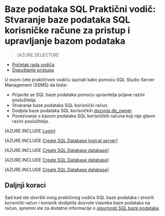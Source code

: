 <properties
    pageTitle="Praktični vodič SQL baze podataka: Uvod u sigurnost"
    description="Saznajte kako stvoriti korisničke račune za pristup i upravljanje bazom podataka."
    keywords=""
    services="sql-database"
    documentationCenter=""
    authors="CarlRabeler"
    manager="jhubbard"
    editor=""/>


<tags
    ms.service="sql-database"
    ms.workload="data-management"
    ms.tgt_pltfrm="na"
    ms.devlang="na"
    ms.topic="hero-article"
    ms.date="08/17/2016"
    ms.author="carlrab"/>

# <a name="sql-database-tutorial-create-sql-database-user-accounts-to-access-and-manage-a-database"></a>Baze podataka SQL Praktični vodič: Stvaranje baze podataka SQL korisničke račune za pristup i upravljanje bazom podataka


> [AZURE.SELECTOR]
- [Početak rada vodiča](sql-database-get-started-security.md)
- [Dopuštanje pristupa](sql-database-manage-logins.md)

U ovom ćete praktičnom vodiču saznati kako pomoću SQL Studio Server Management (SSMS) da biste:

- Prijavite se SQL baze podataka pomoću upravitelja prijave razini poslužitelja.
- Stvaranje baze podataka SQL korisnički račun.
- Dodjela baze podataka SQL korisničkih [dozvola db_owner](https://msdn.microsoft.com/library/ms189121.aspx#Anchor_0).
- Povezivanje s bazom podataka SQL korisničkih računa koji nije glavni razini poslužitelja.

[AZURE.INCLUDE [Login](../../includes/azure-getting-started-portal-login.md)]


[AZURE.INCLUDE [Create SQL Database logical server](../../includes/sql-database-sql-server-management-studio-connect-server-principal.md)]


[AZURE.INCLUDE [Create SQL Database database](../../includes/sql-database-create-new-database-user.md)]


[AZURE.INCLUDE [Create SQL Database database](../../includes/sql-database-grant-database-user-dbo-permissions.md)]


[AZURE.INCLUDE [Create SQL Database database](../../includes/sql-database-sql-server-management-studio-connect-user.md)]


## <a name="next-steps"></a>Daljnji koraci
Sad kad ste dovršiti ovog praktičnog vodiča SQL baze podataka i stvorili korisnički račun i korisnik dodijelila dozvole vlasnika baze podataka na račun, spremni ste za dodatne informacije o [sigurnosti SQL baze podataka](sql-database-manage-logins.md).


